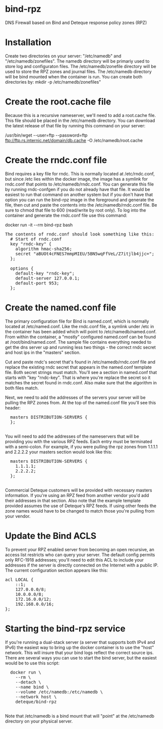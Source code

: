 # bind-rpz
DNS Firewall based on Bind and Deteque response policy zones (RPZ)

# Installation
Create two directories on your server: "/etc/namedb" and "/etc/namedb/zonefiles".  The namedb directory will be primariy used to store log and configuraton files.  The /etc/namedb/zonefile directory will be used to store the RPZ zones and journal files.  The /etc/namedb directory will be bind mounted when the container is run.  You can create both directories by:
  mkdir -p /etc/namedb/zonefiles"
    
# Create the root.cache file
Because this is a recursive nameserver, we'll need to add a root.cache file.  This file should be placed in the /etc/namedb directory. You can download the latest release of that file by running this command on your server:

  /usr/bin/wget --user=ftp --password=ftp ftp://ftp.rs.internic.net/domain/db.cache -O /etc/namedb/root.cache
 
# Create the rndc.conf file
Bind requires a key file for rndc.  This is normally located at /etc/rndc.conf, but since /etc lies within the docker image, the image has a symlink for rndc.conf that points to /etc/namedb/rndc.conf.  You can generate this file by running rndc-confgen if you do not already have that file.  It would be easiest to run that command on another system but if you don't have that option you can run the bind-rpz image in the foreground and generate the file, then cut and paste the contents into the /etc/namedb/rndc.conf file.  Be sure to chmod that file to 600 (read/write by root only).  To log into the container and generate the rndc.conf file use this command:

  docker run -it --rm bind-rpz bash
<pre>
The contents of rndc.conf should look something like this:
  # Start of rndc.conf
  key "rndc-key" {
    algorithm hmac-sha256;
    secret "aBUOt4cFNES7mmpMIEU/5BN5wqFfVeL/Z7itjlb4jjc=";
  };

  options {
    default-key "rndc-key";
    default-server 127.0.0.1;
    default-port 953;
  };
</pre>
  
# Create the named.conf file
The primary configuration file for Bind is named.conf, which is normally located at /etc/named.conf.  Like the rndc.conf file, a symlink under /etc in the container has been added which will point to /etc/namedb/named.conf.  From within the container, a "mostly" configured named.conf can be found at /root/bind/named.conf.  The sample file contains everything needed to get the dns server up and running less two things - the correct rndc secret and host ips in the "masters" section.

Cut and paste rndc's secret that's found in /etc/namedb/rndc.conf file and replace the existing rndc secret that appears in the named.conf template file.  Both secret strings must match.  You'll see a section in named.conf that starts with "key "rndc-key".  That is where you're replace the secret so it matches the secret found in rndc.conf.  Also make sure that the algorithm in both files match.

Next, we need to add the addresses of the servers your server will be pulling the RPZ zones from.  At the top of the named.conf file you'll see this header:
<pre>
  masters DISTRIBUTION-SERVERS {
  };
  </pre>
You will need to add the addresses of the nameservers that will be providing you with the various RPZ feeds.  Each entry must be terminated with a semi-colon.  For example, if you were pulling the rpz zones from 1.1.1.1 and 2.2.2.2 your masters section would look like this:
<pre>
  masters DISTRIBUTION-SERVERS {
    1.1.1.1;
    2.2.2.2;
  };
  </pre>

Commercial Deteque customers will be provided with necessary masters information.  If you're using an RPZ feed from another vendor you'd add their addresses in that section.  Also note that the example template provided assumes the use of Deteque's RPZ feeds.  If using other feeds the zone names would have to be changed to match those you're pulling from your vendor.
# Update the Bind ACLS
To prevent your RPZ enabled server from becoming an open recursive, an access list restricts who can query your server.  The default config permits only RFC-1918 addresses; you'll need to edit this ACL to include your addresses if the server is directly connected on the Internet with a public IP.  The current configuration section appears like this:
<pre>
acl LOCAL {
	::1;
	127.0.0.0/8;
	10.0.0.0/8;
	172.16.0.0/12;
	192.168.0.0/16;
};
</pre>  

 
# Starting the bind-rpz service
If you're running a dual-stack server (a server that supports both IPv4 and IPv6) the easiest way to bring up the docker container is to use the "host" network.  This will insure that your bind logs reflect the correct source ips.  There are several ways you can use to start the bind server, but the easiest would be to use this script:

  <pre>
  docker run \
    --rm \
    --detach \
    --name bind \
    --volume /etc/namedb:/etc/namedb \
    --network host \
    deteque/bind-rpz
  </pre>
  Note that /etc/namedb is a bind mount that will "point" at the /etc/namedb directory on your physical server.
  
